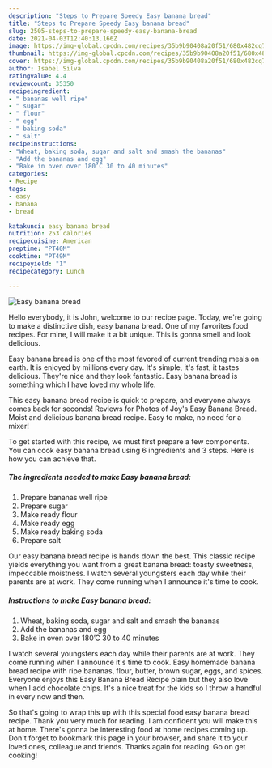 ```yaml
---
description: "Steps to Prepare Speedy Easy banana bread"
title: "Steps to Prepare Speedy Easy banana bread"
slug: 2505-steps-to-prepare-speedy-easy-banana-bread
date: 2021-04-03T12:40:13.166Z
image: https://img-global.cpcdn.com/recipes/35b9b90408a20f51/680x482cq70/easy-banana-bread-recipe-main-photo.jpg
thumbnail: https://img-global.cpcdn.com/recipes/35b9b90408a20f51/680x482cq70/easy-banana-bread-recipe-main-photo.jpg
cover: https://img-global.cpcdn.com/recipes/35b9b90408a20f51/680x482cq70/easy-banana-bread-recipe-main-photo.jpg
author: Isabel Silva
ratingvalue: 4.4
reviewcount: 35350
recipeingredient:
- " bananas well ripe"
- " sugar"
- " flour"
- " egg"
- " baking soda"
- " salt"
recipeinstructions:
- "Wheat, baking soda, sugar and salt and smash the bananas"
- "Add the bananas and egg"
- "Bake in oven over 180’C 30 to 40 minutes"
categories:
- Recipe
tags:
- easy
- banana
- bread

katakunci: easy banana bread 
nutrition: 253 calories
recipecuisine: American
preptime: "PT40M"
cooktime: "PT49M"
recipeyield: "1"
recipecategory: Lunch

---
```



![Easy banana bread](https://img-global.cpcdn.com/recipes/35b9b90408a20f51/680x482cq70/easy-banana-bread-recipe-main-photo.jpg)

Hello everybody, it is John, welcome to our recipe page. Today, we're going to make a distinctive dish, easy banana bread. One of my favorites food recipes. For mine, I will make it a bit unique. This is gonna smell and look delicious.

Easy banana bread is one of the most favored of current trending meals on earth. It is enjoyed by millions every day. It's simple, it's fast, it tastes delicious. They're nice and they look fantastic. Easy banana bread is something which I have loved my whole life.

This easy banana bread recipe is quick to prepare, and everyone always comes back for seconds! Reviews for Photos of Joy&#39;s Easy Banana Bread. Moist and delicious banana bread recipe. Easy to make, no need for a mixer!


To get started with this recipe, we must first prepare a few components. You can cook easy banana bread using 6 ingredients and 3 steps. Here is how you can achieve that.

<!--inarticleads1-->

##### The ingredients needed to make Easy banana bread:

1. Prepare  bananas well ripe
1. Prepare  sugar
1. Make ready  flour
1. Make ready  egg
1. Make ready  baking soda
1. Prepare  salt


Our easy banana bread recipe is hands down the best. This classic recipe yields everything you want from a great banana bread: toasty sweetness, impeccable moistness. I watch several youngsters each day while their parents are at work. They come running when I announce it&#39;s time to cook. 

<!--inarticleads2-->

##### Instructions to make Easy banana bread:

1. Wheat, baking soda, sugar and salt and smash the bananas
1. Add the bananas and egg
1. Bake in oven over 180’C 30 to 40 minutes


I watch several youngsters each day while their parents are at work. They come running when I announce it&#39;s time to cook. Easy homemade banana bread recipe with ripe bananas, flour, butter, brown sugar, eggs, and spices. Everyone enjoys this Easy Banana Bread Recipe plain but they also love when I add chocolate chips. It&#39;s a nice treat for the kids so I throw a handful in every now and then. 

So that's going to wrap this up with this special food easy banana bread recipe. Thank you very much for reading. I am confident you will make this at home. There's gonna be interesting food at home recipes coming up. Don't forget to bookmark this page in your browser, and share it to your loved ones, colleague and friends. Thanks again for reading. Go on get cooking!
